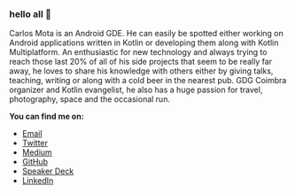 ### hello all 👋

Carlos Mota is an Android GDE. He can easily be spotted either working on Android applications written in Kotlin or developing them along with Kotlin Multiplatform. An enthusiastic for new technology and always trying to reach those last 20% of all of his side projects that seem to be really far away, he loves to share his knowledge with others either by giving talks, teaching, writing or along with a cold beer in the nearest pub. GDG Coimbra organizer and Kotlin evangelist, he also has a huge passion for travel, photography, space and the occasional run.


**You can find me on:**  
- <a href="mailto:cafonsomota@gmail.com">Email</a>  
- <a href="https://twitter.com/cafonsomota" rel="noopener">Twitter</a>  
- <a href="https://medium.com/@cafonsomota" rel="noopener">Medium</a>  
- <a href="https://github.com/cmota" rel="noopener">GitHub</a>  
- <a href="https://speakerdeck.com/cmota" rel="noopener">Speaker Deck</a>  
- <a href="https://www.linkedin.com/in/cafonsomota/" rel="noopener">LinkedIn</a>  
